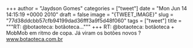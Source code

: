 
+++
author = "Jaydson Gomes"
categories = ["tweet"]
date = "Mon Jun 14 14:15:19 +0000 2010"
draft = false
image = "{TWEET_IMAGE}"
slug = "77d38ddcbb57cfb94199dad36fff3a9f5d48f060"
tags = ["tweet"]
title = """RT: @botaoteca: botãoteca..."""
+++
RT: @botaoteca: botãoteca + MobMob em ritmo de copa. Já viram os botões novos ?  www.botaoteca.com.br
